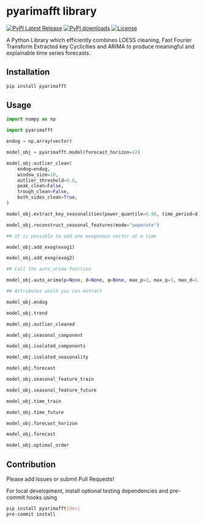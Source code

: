 # pyarimafft library

[![PyPI Latest Release](https://img.shields.io/pypi/v/pyarimafft.svg)](https://pypi.org/project/pyarimafft/)
[![PyPI downloads](https://static.pepy.tech/badge/pyarimafft)](https://pepy.tech/project/pyarimafft)
[![License](https://img.shields.io/github/license/shashboy/pyarimafft)](https://github.com/shashboy/pyarimafft/blob/main/LICENSE)

A Python Library which efficiently combines LOESS cleaning, Fast Fourier Transform Extracted key Cyclicities and ARIMA
to produce meaningful and explainable time series forecasts.

## Installation

```sh
pip install pyarimafft
```

## Usage

```py
import numpy as np

import pyarimafft

endog = np.array(vector)

model_obj = pyarimafft.model(forecast_horizon=12)

model_obj.outlier_clean(
    endog=endog,
    window_size=10,
    outlier_threshold=0.8,
    peak_clean=False,
    trough_clean=False,
    both_sides_clean=True,
)

model_obj.extract_key_seasonalities(power_quantile=0.90, time_period=d)

model_obj.reconstruct_seasonal_features(mode="seperate")

## It is possible to add one exogenous vector at a time

model_obj.add_exog(exog1)

model_obj.add_exog(exog2)

## Call the auto_arima function

model_obj.auto_arima(p=None, d=None, q=None, max_p=3, max_q=3, max_d=1, auto_fit=True)

## Attributes which you can extract

model_obj.endog

model_obj.trend

model_obj.outlier_cleaned

model_obj.seasonal_component

model_obj.isolated_components

model_obj.isolated_seasonality

model_obj.forecast

model_obj.seasonal_feature_train

model_obj.seasonal_feature_future

model_obj.time_train

model_obj.time_future

model_obj.forecast_horizon

model_obj.forecast

model_obj.optimal_order
```

## Contribution

Please add Issues or submit Pull Requests!

For local development, install optional testing dependencies and pre-commit hooks using

```sh
pip install pyarimafft[dev]
pre-commit install
```
